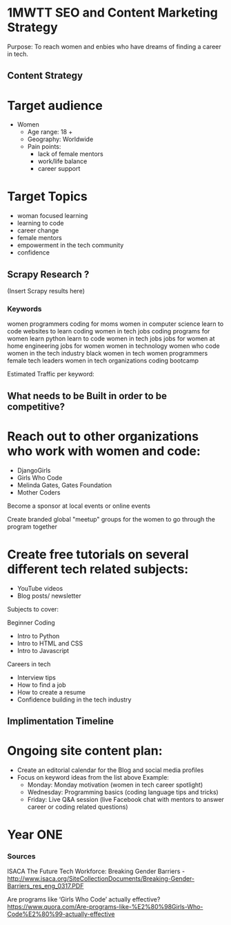 # 1MWTT SEO and Content Marketing Strategy

Purpose: To reach women and enbies who have dreams of finding a career in tech.

## Content Strategy

# Target audience
- Women
  - Age range: 18 +
  - Geography: Worldwide
  - Pain points:
    - lack of female mentors
    - work/life balance
    - career support

# Target Topics
- woman focused learning
- learning to code
- career change
- female mentors
- empowerment in the tech community
- confidence

## Scrapy Research ?

(Insert Scrapy results here)

### Keywords
women programmers
coding for moms
women in computer science
learn to code
websites to learn coding
women in tech jobs
coding programs for women
learn python
learn to code
women in tech jobs
jobs for women at home
engineering jobs for women
women in technology
women who code
women in the tech industry
black women in tech
women programmers
female tech leaders
women in tech organizations
coding bootcamp

Estimated Traffic per keyword:


## What needs to be Built in order to be competitive?

# Reach out to other organizations who work with women and code:
- DjangoGirls
- Girls Who Code
- Melinda Gates, Gates Foundation
- Mother Coders

Become a sponsor at local events or online events

Create branded global "meetup" groups for the women to go through the program together


# Create free tutorials on several different tech related subjects:

- YouTube videos
- Blog posts/ newsletter

Subjects to cover:

Beginner Coding
- Intro to Python
- Intro to HTML and CSS
- Intro to Javascript

Careers in tech
- Interview tips
- How to find a job
- How to create a resume
- Confidence building in the tech industry



## Implimentation Timeline

# Ongoing site content plan:
- Create an editorial calendar for the Blog and social media profiles
- Focus on keyword ideas from the list above
  Example:
    - Monday: Monday motivation (women in tech career spotlight)
    - Wednesday: Programming basics (coding language tips and tricks)
    - Friday: Live Q&A session (live Facebook chat with mentors to answer career or coding related questions)

# Year ONE






### Sources
ISACA The Future Tech Workforce: Breaking Gender Barriers - http://www.isaca.org/SiteCollectionDocuments/Breaking-Gender-Barriers_res_eng_0317.PDF

Are programs like ‘Girls Who Code’ actually effective?
https://www.quora.com/Are-programs-like-%E2%80%98Girls-Who-Code%E2%80%99-actually-effective

